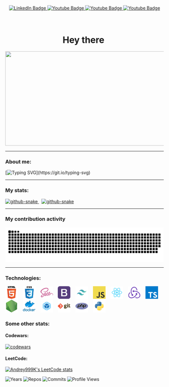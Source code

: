 <div id="header" align="center">
  <img style="margin-bottom: 20px;" src="https://media.giphy.com/media/WIQ0N0OUvei1OW1h9Z/giphy.gif" width="100" alt=""/>
  <div style="margin-bottom: 20px;" id="badges" align="center">
    <a href="https://www.linkedin.com/in/Andrey999k/">
      <img src="https://img.shields.io/badge/LinkedIn-0A66C2?style=for-the-badge&logo=linkedin&logoColor=white" alt="LinkedIn Badge"/>
    </a>
    <a href="https://www.youtube.com/channel/UCyJBQMheyhWfoUIDvPn9bhg">
      <img src="https://img.shields.io/badge/YouTube-red?style=for-the-badge&logo=youtube&logoColor=white" alt="Youtube Badge"/>
    </a>
    <a href="https://vk.com/Andrey999k">
      <img src="https://img.shields.io/badge/ВКонтакте-0077FF?style=for-the-badge&logo=vk&logoColor=white" alt="Youtube Badge"/>
    </a>
    <a href="https://t.me/Andrey_Kutuzovv">
      <img src="https://img.shields.io/badge/Telegram-30A3E6?style=for-the-badge&logo=telegram&logoColor=white" alt="Youtube Badge"/>
    </a>
  </div>
  <img src="https://komarev.com/ghpvc/?username=Andrey999K&style=flat-square&color=blue" alt=""/>
  <h1>  
    Hey there
    <img src="https://media.giphy.com/media/hvRJCLFzcasrR4ia7z/giphy.gif" width="30px" alt=""/>
  </h1>
</div>

<div align="center">
  <img src="https://media.giphy.com/media/v1.Y2lkPTc5MGI3NjExd2xhaTA3cjBuc2hwOXlnd3YzZnl5ZGN1bXh2N3l0Nmx0bTN3ajRscSZlcD12MV9pbnRlcm5hbF9naWZfYnlfaWQmY3Q9Zw/dWesBcTLavkZuG35MI/giphy.gif" width="600" height="300" alt=""/>
</div>

---

### About me:

[![Typing SVG](https://readme-typing-svg.herokuapp.com?font=Fira+Code&size=16&duration=2500&pause=&multiline=true&repeat=false&random=false&width=500&height=50&lines=Hi%2C+everybody%2C+I'm+Andrei.+I'm+interested+in;frontend+development+and+everything+related+to+it.)](https://git.io/typing-svg)

<!--
**Andrey999K/Andrey999K** is a ✨ _special_ ✨ repository because its `README.md` (this file) appears on your GitHub profile.

Here are some ideas to get you started:

- 🔭 I’m currently working on ...
- 🌱 I’m currently learning ...
- 👯 I’m looking to collaborate on ...
- 🤔 I’m looking for help with ...
- 💬 Ask me about ...
- 📫 How to reach me: ...
- 😄 Pronouns: ...
- ⚡ Fun fact: ...
-->

<!--I'm Andrey, frontend developer 👨‍💻 who is passionate about JavaScript technologies and its entire ecosystem.

- 🔭 Currently I'm working on TypeScript desktop/browser apps and systems
- 🌱 Also I'm diving deep into learning NextJS, EffectorJS and of course JS improvements
- 💬 Ask me about: tech, movies and a little bit about psychology.
-  ⚡ Technologies: React, Next, Effector, TailwindCSS, etc.

"Veni. Vedi. Vici."--->

---

### My stats:

<p align="justify">
  <a href="https://github.com/Andrey999k/Andrey999k/">
    <picture height="150">
      <source media="(prefers-color-scheme: dark)" srcset="https://github-readme-stats.vercel.app/api?username=Andrey999k&count_private=true&show_icons=true&custom_title=Github%20Status&theme=dark&border_color=000000&border_radius=10" />
      <source media="(prefers-color-scheme: light)" srcset="https://github-readme-stats.vercel.app/api?username=Andrey999k&count_private=true&show_icons=true&custom_title=Github%20Status&border_radius=10" />
      <img alt="github-snake" src="https://github-readme-stats.vercel.app/api?username=Andrey999k&count_private=true&show_icons=true&custom_title=Github%20Status&border_radius=10" />
    </picture>
  </a>
&nbsp;
   <a href="https://github.com/Andrey999k/Andrey999k/">
    <picture height="150">
      <source media="(prefers-color-scheme: dark)" srcset="https://github-readme-stats.vercel.app/api/top-langs/?username=Andrey999k&layout=compact&langs_count=6&theme=dark&border_color=000000&border_radius=10" />
      <source media="(prefers-color-scheme: light)" srcset="https://github-readme-stats.vercel.app/api/top-langs/?username=Andrey999k&layout=compact&langs_count=6&border_radius=10" />
      <img alt="github-snake" src="https://github-readme-stats.vercel.app/api/top-langs/?username=Andrey999k&layout=compact&langs_count=6&border_radius=10" />
    </picture>
  </a>  
</p>

---

### My contribution activity

<picture>
  <source media="(prefers-color-scheme: dark)" srcset="https://github.com/Andrey999K/Andrey999K/blob/output/github-contribution-grid-snake-dark.svg" />
  <source media="(prefers-color-scheme: light)" srcset="https://github.com/Andrey999K/Andrey999K/blob/output/github-contribution-grid-snake.svg" />
  <img alt="github-snake" src="https://github.com/Andrey999K/Andrey999K/blob/output/github-contribution-grid-snake.svg" />
</picture>

---

### Technologies:
<div>
  <img height="40" src="https://raw.githubusercontent.com/github/explore/80688e429a7d4ef2fca1e82350fe8e3517d3494d/topics/html/html.png" alt="">&nbsp;&nbsp;&nbsp;
  <img height="40" src="https://raw.githubusercontent.com/github/explore/80688e429a7d4ef2fca1e82350fe8e3517d3494d/topics/css/css.png" alt="">&nbsp;&nbsp;&nbsp;
  <img height="40" src="https://raw.githubusercontent.com/github/explore/80688e429a7d4ef2fca1e82350fe8e3517d3494d/topics/sass/sass.png" alt="">&nbsp;&nbsp;&nbsp;
  <img height="40" src="https://raw.githubusercontent.com/github/explore/80688e429a7d4ef2fca1e82350fe8e3517d3494d/topics/bootstrap/bootstrap.png" alt="">&nbsp;&nbsp;&nbsp;
  <img height="40" src="https://raw.githubusercontent.com/github/explore/80688e429a7d4ef2fca1e82350fe8e3517d3494d/topics/tailwind/tailwind.png" alt="">&nbsp;&nbsp;&nbsp;
  <img height="40" src="https://raw.githubusercontent.com/github/explore/80688e429a7d4ef2fca1e82350fe8e3517d3494d/topics/javascript/javascript.png" alt="">&nbsp;&nbsp;&nbsp;
  <img height="40" src="https://raw.githubusercontent.com/github/explore/80688e429a7d4ef2fca1e82350fe8e3517d3494d/topics/react/react.png" alt="">&nbsp;&nbsp;&nbsp;
  <img height="40" src="https://raw.githubusercontent.com/github/explore/80688e429a7d4ef2fca1e82350fe8e3517d3494d/topics/redux/redux.png" alt="">&nbsp;&nbsp;&nbsp;
  <img height="40" src="https://raw.githubusercontent.com/github/explore/80688e429a7d4ef2fca1e82350fe8e3517d3494d/topics/typescript/typescript.png" alt="">&nbsp;&nbsp;&nbsp;
  <img height="40" src="https://raw.githubusercontent.com/github/explore/80688e429a7d4ef2fca1e82350fe8e3517d3494d/topics/nodejs/nodejs.png" alt="">&nbsp;&nbsp;&nbsp;
  <img height="40" src="https://raw.githubusercontent.com/github/explore/80688e429a7d4ef2fca1e82350fe8e3517d3494d/topics/docker/docker.png" alt="">&nbsp;&nbsp;&nbsp;
  <img height="40" src="https://raw.githubusercontent.com/github/explore/80688e429a7d4ef2fca1e82350fe8e3517d3494d/topics/webpack/webpack.png" alt="">&nbsp;&nbsp;&nbsp;
  <img height="40" src="https://raw.githubusercontent.com/github/explore/80688e429a7d4ef2fca1e82350fe8e3517d3494d/topics/git/git.png" alt="">&nbsp;&nbsp;&nbsp;
  <img height="40" src="https://raw.githubusercontent.com/github/explore/80688e429a7d4ef2fca1e82350fe8e3517d3494d/topics/php/php.png" alt="">&nbsp;&nbsp;&nbsp;
  <img height="40" src="https://raw.githubusercontent.com/github/explore/80688e429a7d4ef2fca1e82350fe8e3517d3494d/topics/python/python.png" alt="">
</div>

### Some other stats:
#### Codewars:
[![codewars](https://www.codewars.com/users/Andrey999K/badges/large)](https://www.codewars.com/users/Andrey999K)  
#### LeetCode:
[![Andrey999K's LeetCode stats](https://leetcode-stats-six.vercel.app/api?username=Andrey999K)](https://github.com/Andrey999K/leetcode-stats)

![Years](https://badges.pufler.dev/years/Andrey999k?style=flat-square&color=orange&logo=github&a=0)
![Repos](https://badges.pufler.dev/repos/Andrey999k?style=flat-square&color=orange&logo=github&a=0)
![Commits](https://badges.pufler.dev/commits/monthly/Andrey999k?style=flat-square&color=orange&logo=github&a=0)
![Profile Views](https://badges.pufler.dev/visits/Andrey999k/Andrey999k?style=flat-square&color=orange&logo=github)
